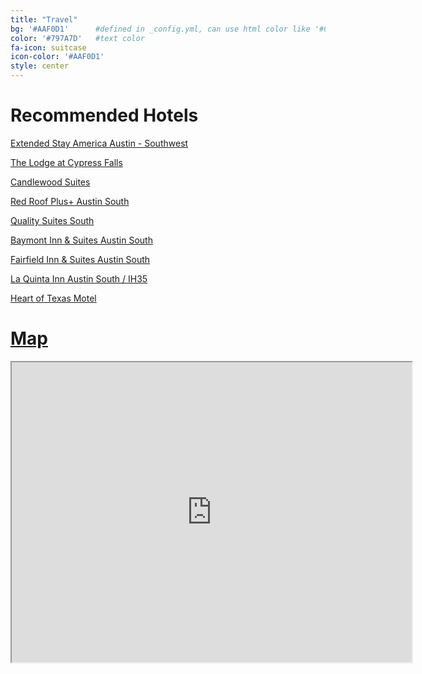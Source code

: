 ```yaml
---
title: "Travel"
bg: '#AAF0D1'      #defined in _config.yml, can use html color like '#0fbfcf'
color: '#797A7D'   #text color
fa-icon: suitcase
icon-color: '#AAF0D1'
style: center
---
```

# Recommended Hotels
<a class="page_link" target="_blank" href="http://www.extendedstayamerica.com/hotels/tx/austin/southwest">Extended Stay America Austin - Southwest</a>

<a class="page_link" target="_blank" href="http://www.thelodgeatcypressfalls.com/">The Lodge at Cypress Falls</a>

<a class="page_link" target="_blank" href="http://www.ihg.com/candlewood/hotels/us/en/austin/ausat/hoteldetail">Candlewood Suites</a>

<a class="page_link" target="_blank" href="https://www.redroof.com/property/Austin/TX/78744/Hotels-close-to-Austin-Bergstrom-Airport-I-35-SR-71/RRI258/">Red Roof Plus+ Austin South</a>

<a class="page_link" target="_blank" href="https://www.choicehotels.com/texas/austin/quality-inn-hotels/tx452">Quality Suites South</a>

<a class="page_link" target="_blank" href="http://www.baymontinns.com/hotels/texas/austin/baymont-inn-and-suites-austin-south/hotel-overview?cid=local">Baymont Inn & Suites Austin South</a>

<a class="page_link" target="_blank" href="http://www.marriott.com/hotels/travel/ausfs-fairfield-inn-and-suites-austin-south/">Fairfield Inn & Suites Austin South</a>

<a class="page_link" target="_blank" href="http://www.laquintaaustinsouthi35.com/">La Quinta Inn Austin South / IH35</a>

<a class="page_link" target="_blank" href="http://theheartoftexasmotel.com/">Heart of Texas Motel</a>

# <a class="page_link" target="_blank" href="https://www.google.com/maps/d/edit?mid=zJq8mmRYAApY.kYAn8h1wLTew&usp=sharing">Map</a>
<iframe id="hotel_map" src="https://www.google.com/maps/d/u/0/embed?mid=zJq8mmRYAApY.kYAn8h1wLTew" width="640" height="480"></iframe>
